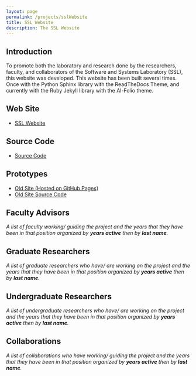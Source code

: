 ```yaml
---
layout: page
permalink: /projects/sslWebsite
title: SSL Website
description: The SSL Website
---
```


## Introduction

To promote both the laboratory and research done by the researchers, faculty, and collaborators of the Software and Systems Laboratory (SSL), this website was developed. This website has been built several times. Once with the Python Sphinx library with the ReadTheDocs Theme, and currently with the Ruby Jekyll library with the Al-Folio theme.

## Web Site

- [SSL Website](https://ssl.cs.luc.edu)

## Source Code

- [Source Code](https://github.com/loyolachicagocs/ssl2)

## Prototypes

- [Old Site (Hosted on GitHub Pages)](https://loyolachicagocs.github.io/ssl)
- [Old Site Source Code](https://github.com/loyolachicagocs/ssl)

## Faculty Advisors

*A list of faculty working/ guiding the project and the years that they have been in that position organized by **years active** then by **last name**.*

## Graduate Researchers

*A list of graduate researchers who have/ are working on the project and the years that they have been in that position organized by **years active** then by **last name**.*

## Undergraduate Researchers

*A list of undergraduate researchers who have/ are working on the project and the years that they have been in that position organized by **years active** then by **last name**.*

## Collaborations

*A list of collaborations who have working/ guiding the project and the years that they have been in that position organized by **years active** then by **last name**.*
